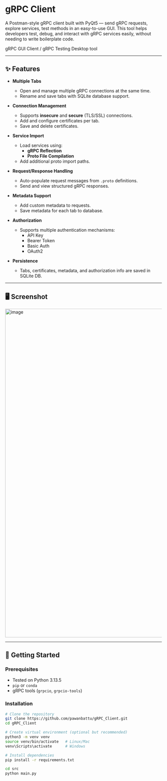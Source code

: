 # gRPC Client
A Postman-style gRPC client built with PyQt5 — send gRPC requests, explore services, test  methods  in an easy-to-use GUI.
This tool helps developers test, debug, and interact with gRPC services easily, without needing to write boilerplate code.

gRPC GUI Client / gRPC Testing Desktop tool

---

## ✨ Features

- **Multiple Tabs**
  - Open and manage multiple gRPC connections at the same time.
  - Rename and save tabs with SQLite database support.

- **Connection Management**
  - Supports **insecure** and **secure** (TLS/SSL) connections.
  - Add and configure certificates per tab.
  - Save and delete certificates.

- **Service Import**
  - Load services using:
    - **gRPC Reflection**
    - **Proto File Compilation**
  - Add additional proto import paths.

- **Request/Response Handling**
  - Auto-populate request messages from `.proto` definitions.
  - Send and view structured gRPC responses.

- **Metadata Support**
  - Add custom metadata to requests.
  - Save metadata for each tab to database.

- **Authorization**
  - Supports multiple authentication mechanisms:
    - API Key
    - Bearer Token
    - Basic Auth
    - OAuth2

- **Persistence**
  - Tabs, certificates, metadata, and authorization info are saved in SQLite DB.

---

## 🖥️ Screenshot


<img width="1914" height="1053" alt="image" src="https://github.com/user-attachments/assets/8ad79da7-3683-46c7-b596-2dc629fc1715" />

---

## 🚀 Getting Started

### Prerequisites
- Tested on Python 3.13.5
- `pip` or `conda`
- gRPC tools (`grpcio`, `grpcio-tools`)

### Installation
```bash
# Clone the repository
git clone https://github.com/pawanbattu/gRPC_Client.git
cd gRPC_Client

# Create virtual environment (optional but recommended)
python3 -m venv venv
source venv/bin/activate   # Linux/Mac
venv\Scripts\activate      # Windows

# Install dependencies
pip install -r requirements.txt

cd src 
python main.py
